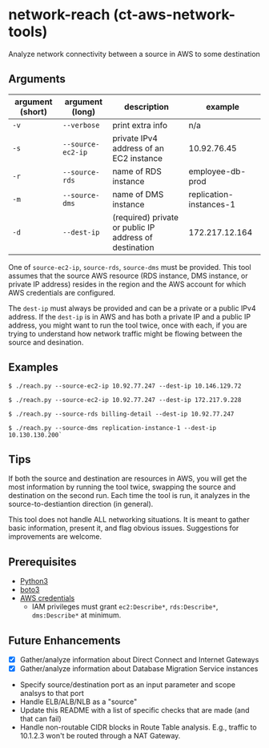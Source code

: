 # network-reach (ct-aws-network-tools)

Analyze network connectivity between a source in AWS to some destination

## Arguments

argument (short) | argument (long) | description | example
---- | ---- | ---- | ----
`-v` | `--verbose` | print extra info | n/a
`-s` | `--source-ec2-ip` | private IPv4 address of an EC2 instance | 10.92.76.45
`-r` | `--source-rds` | name of RDS instance | employee-db-prod
`-m` | `--source-dms` | name of DMS instance | replication-instances-1
`-d` | `--dest-ip`| (required) private or public IP address of destination | 172.217.12.164

One of `source-ec2-ip`, `source-rds`, `source-dms` must be provided. This tool assumes that the source AWS resource (RDS instance, DMS instance, or private IP address) resides in the region and the AWS account for which AWS credentials are configured.

The `dest-ip` must always be provided and can be a private or a public IPv4 address. If the `dest-ip` is in AWS and has both a private IP and a public IP address, you might want to run the tool twice, once with each, if you are trying to understand how network traffic might be flowing between the source and desination.

## Examples

```
$ ./reach.py --source-ec2-ip 10.92.77.247 --dest-ip 10.146.129.72
```

```
$ ./reach.py --source-ec2-ip 10.92.77.247 --dest-ip 172.217.9.228
```

```
$ ./reach.py --source-rds billing-detail --dest-ip 10.92.77.247
```

```
$ ./reach.py --source-dms replication-instance-1 --dest-ip 10.130.130.200`
```

## Tips

If both the source and destination are resources in AWS, you will get the most information by running the tool twice, swapping the source and destination on the second run. Each time the tool is run, it analyzes in the source-to-destiantion direction (in general).

This tool does not handle ALL networking situations. It is meant to gather basic information, present it, and flag obvious issues. Suggestions for improvements are welcome.

## Prerequisites

- [Python3](https://www.python.org/downloads/)
- [boto3](https://github.com/boto/boto3)
- [AWS credentials](https://boto3.amazonaws.com/v1/documentation/api/latest/guide/configuration.html)
  - IAM privileges must grant `ec2:Describe*`, `rds:Describe*`, `dms:Describe*` at minimum.

## Future Enhancements

- [x] Gather/analyze information about Direct Connect and Internet Gateways
- [x] Gather/analyze information about Database Migration Service instances
- Specify source/destination port as an input parameter and scope analsys to that port
- Handle ELB/ALB/NLB as a "source"
- Update this README with a list of specific checks that are made (and that can fail)
- Handle non-routable CIDR blocks in Route Table analysis. E.g., traffic to 10.1.2.3 won't be routed through a NAT Gateway.